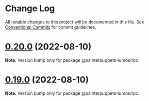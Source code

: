 # Change Log

All notable changes to this project will be documented in this file.
See [Conventional Commits](https://conventionalcommits.org) for commit guidelines.

# [0.20.0](https://github.com/nervosnetwork/lumos/compare/v0.18.0...v0.20.0) (2022-08-10)

**Note:** Version bump only for package @painterpuppets-lumos/rpc





# [0.19.0](https://github.com/nervosnetwork/lumos/compare/v0.18.0...v0.19.0) (2022-08-10)

**Note:** Version bump only for package @painterpuppets-lumos/rpc
